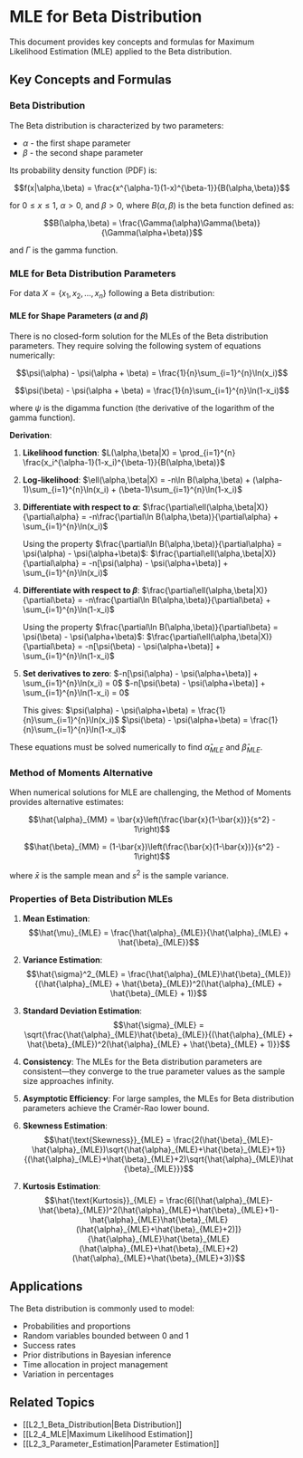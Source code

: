 # MLE for Beta Distribution

This document provides key concepts and formulas for Maximum Likelihood Estimation (MLE) applied to the Beta distribution.

## Key Concepts and Formulas

### Beta Distribution

The Beta distribution is characterized by two parameters:
- $\alpha$ - the first shape parameter 
- $\beta$ - the second shape parameter

Its probability density function (PDF) is:

$$f(x|\alpha,\beta) = \frac{x^{\alpha-1}(1-x)^{\beta-1}}{B(\alpha,\beta)}$$

for $0 \leq x \leq 1$, $\alpha > 0$, and $\beta > 0$, where $B(\alpha,\beta)$ is the beta function defined as:

$$B(\alpha,\beta) = \frac{\Gamma(\alpha)\Gamma(\beta)}{\Gamma(\alpha+\beta)}$$

and $\Gamma$ is the gamma function.

### MLE for Beta Distribution Parameters

For data $X = \{x_1, x_2, \ldots, x_n\}$ following a Beta distribution:

#### MLE for Shape Parameters ($\alpha$ and $\beta$)

There is no closed-form solution for the MLEs of the Beta distribution parameters. They require solving the following system of equations numerically:

$$\psi(\alpha) - \psi(\alpha + \beta) = \frac{1}{n}\sum_{i=1}^{n}\ln(x_i)$$

$$\psi(\beta) - \psi(\alpha + \beta) = \frac{1}{n}\sum_{i=1}^{n}\ln(1-x_i)$$

where $\psi$ is the digamma function (the derivative of the logarithm of the gamma function).

**Derivation**:
1. **Likelihood function**:
   $L(\alpha,\beta|X) = \prod_{i=1}^{n} \frac{x_i^{\alpha-1}(1-x_i)^{\beta-1}}{B(\alpha,\beta)}$

2. **Log-likelihood**:
   $\ell(\alpha,\beta|X) = -n\ln B(\alpha,\beta) + (\alpha-1)\sum_{i=1}^{n}\ln(x_i) + (\beta-1)\sum_{i=1}^{n}\ln(1-x_i)$

3. **Differentiate with respect to $\alpha$**:
   $\frac{\partial\ell(\alpha,\beta|X)}{\partial\alpha} = -n\frac{\partial\ln B(\alpha,\beta)}{\partial\alpha} + \sum_{i=1}^{n}\ln(x_i)$
   
   Using the property $\frac{\partial\ln B(\alpha,\beta)}{\partial\alpha} = \psi(\alpha) - \psi(\alpha+\beta)$:
   $\frac{\partial\ell(\alpha,\beta|X)}{\partial\alpha} = -n[\psi(\alpha) - \psi(\alpha+\beta)] + \sum_{i=1}^{n}\ln(x_i)$

4. **Differentiate with respect to $\beta$**:
   $\frac{\partial\ell(\alpha,\beta|X)}{\partial\beta} = -n\frac{\partial\ln B(\alpha,\beta)}{\partial\beta} + \sum_{i=1}^{n}\ln(1-x_i)$
   
   Using the property $\frac{\partial\ln B(\alpha,\beta)}{\partial\beta} = \psi(\beta) - \psi(\alpha+\beta)$:
   $\frac{\partial\ell(\alpha,\beta|X)}{\partial\beta} = -n[\psi(\beta) - \psi(\alpha+\beta)] + \sum_{i=1}^{n}\ln(1-x_i)$

5. **Set derivatives to zero**:
   $-n[\psi(\alpha) - \psi(\alpha+\beta)] + \sum_{i=1}^{n}\ln(x_i) = 0$
   $-n[\psi(\beta) - \psi(\alpha+\beta)] + \sum_{i=1}^{n}\ln(1-x_i) = 0$
   
   This gives:
   $\psi(\alpha) - \psi(\alpha+\beta) = \frac{1}{n}\sum_{i=1}^{n}\ln(x_i)$
   $\psi(\beta) - \psi(\alpha+\beta) = \frac{1}{n}\sum_{i=1}^{n}\ln(1-x_i)$

These equations must be solved numerically to find $\hat{\alpha}_{MLE}$ and $\hat{\beta}_{MLE}$.

### Method of Moments Alternative

When numerical solutions for MLE are challenging, the Method of Moments provides alternative estimates:

$$\hat{\alpha}_{MM} = \bar{x}\left(\frac{\bar{x}(1-\bar{x})}{s^2} - 1\right)$$

$$\hat{\beta}_{MM} = (1-\bar{x})\left(\frac{\bar{x}(1-\bar{x})}{s^2} - 1\right)$$

where $\bar{x}$ is the sample mean and $s^2$ is the sample variance.

### Properties of Beta Distribution MLEs

1. **Mean Estimation**:
   $$\hat{\mu}_{MLE} = \frac{\hat{\alpha}_{MLE}}{\hat{\alpha}_{MLE} + \hat{\beta}_{MLE}}$$

2. **Variance Estimation**:
   $$\hat{\sigma}^2_{MLE} = \frac{\hat{\alpha}_{MLE}\hat{\beta}_{MLE}}{(\hat{\alpha}_{MLE} + \hat{\beta}_{MLE})^2(\hat{\alpha}_{MLE} + \hat{\beta}_{MLE} + 1)}$$

3. **Standard Deviation Estimation**:
   $$\hat{\sigma}_{MLE} = \sqrt{\frac{\hat{\alpha}_{MLE}\hat{\beta}_{MLE}}{(\hat{\alpha}_{MLE} + \hat{\beta}_{MLE})^2(\hat{\alpha}_{MLE} + \hat{\beta}_{MLE} + 1)}}$$

4. **Consistency**:
   The MLEs for the Beta distribution parameters are consistent—they converge to the true parameter values as the sample size approaches infinity.

5. **Asymptotic Efficiency**:
   For large samples, the MLEs for Beta distribution parameters achieve the Cramér-Rao lower bound.

6. **Skewness Estimation**:
   $$\hat{\text{Skewness}}_{MLE} = \frac{2(\hat{\beta}_{MLE}-\hat{\alpha}_{MLE})\sqrt{\hat{\alpha}_{MLE}+\hat{\beta}_{MLE}+1}}{(\hat{\alpha}_{MLE}+\hat{\beta}_{MLE}+2)\sqrt{\hat{\alpha}_{MLE}\hat{\beta}_{MLE}}}$$

7. **Kurtosis Estimation**:
   $$\hat{\text{Kurtosis}}_{MLE} = \frac{6[(\hat{\alpha}_{MLE}-\hat{\beta}_{MLE})^2(\hat{\alpha}_{MLE}+\hat{\beta}_{MLE}+1)-\hat{\alpha}_{MLE}\hat{\beta}_{MLE}(\hat{\alpha}_{MLE}+\hat{\beta}_{MLE}+2)]}{\hat{\alpha}_{MLE}\hat{\beta}_{MLE}(\hat{\alpha}_{MLE}+\hat{\beta}_{MLE}+2)(\hat{\alpha}_{MLE}+\hat{\beta}_{MLE}+3)}$$

## Applications

The Beta distribution is commonly used to model:
- Probabilities and proportions
- Random variables bounded between 0 and 1
- Success rates
- Prior distributions in Bayesian inference
- Time allocation in project management
- Variation in percentages

## Related Topics

- [[L2_1_Beta_Distribution|Beta Distribution]]
- [[L2_4_MLE|Maximum Likelihood Estimation]]
- [[L2_3_Parameter_Estimation|Parameter Estimation]] 